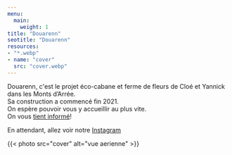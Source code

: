 ```yaml
---
menu:
  main:
    weight: 1
title: "Douarenn"
seotitle: "Douarenn"
resources:
- "*.webp"
- name: "cover"
  src: "cover.webp"
---
```


Douarenn, c'est le projet éco-cabane et ferme de fleurs de Cloé et Yannick dans les Monts d’Arrée.  
Sa construction a commencé fin 2021.  
On espère pouvoir vous y accueillir au plus vite.  
On vous [tient informé](/reserver)!  
  
En attendant, allez voir notre [Instagram](https://instagram.com/douarenn)

{{< photo src="cover" alt="vue aerienne" >}}
